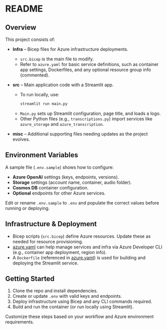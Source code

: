 <!-- filepath: ./README.md -->
# README

## Overview
This project consists of:
- **Infra** – Bicep files for Azure infrastructure deployments.  
  - `src.bicep` is the main file to modify.
  - Refer to `azure.yaml` for basic service definitions, such as container app settings, Dockerfiles, and any optional resource group info (commented).

- **src** – Main application code with a Streamlit app.  
  - To run locally, use:  
    ```bash
    streamlit run main.py
    ```
  - `Main.py` sets up Streamlit configuration, page title, and loads a logo.
  - Other Python files (e.g., `transcriptions.py`) import services like `azure_storage` and `azure_transcription`.

- **misc** – Additional supporting files needing updates as the project evolves.

## Environment Variables
A sample file (`.env.sample`) shows how to configure:
- **Azure OpenAI** settings (keys, endpoints, versions).
- **Storage** settings (account name, container, audio folder).
- **Cosmos DB** container configuration.
- **Optional** endpoints for other Azure services.

Edit or rename `.env.sample` to `.env` and populate the correct values before running or deploying.

## Infrastructure & Deployment
- Bicep scripts (`src.bicep`) define Azure resources. Update these as needed for resource provisioning.
- [azure.yaml](http://_vscodecontentref_/0) can help manage services and infra via Azure Developer CLI (e.g., container app deployment, region info).
- A `Dockerfile` (referenced in [azure.yaml](http://_vscodecontentref_/1)) is used for building and deploying the Streamlit service.

## Getting Started
1. Clone the repo and install dependencies.
2. Create or update `.env` with valid keys and endpoints.
3. Deploy infrastructure using Bicep and any CLI commands required.
4. Build and run the container (or run locally using Streamlit).

Customize these steps based on your workflow and Azure environment requirements.